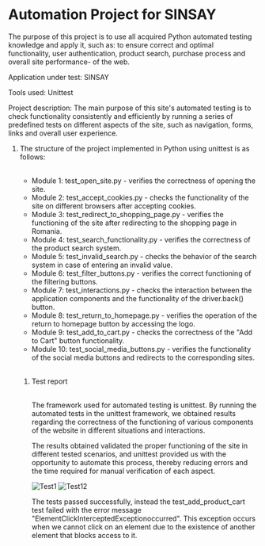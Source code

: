 <h1>Automation Project for SINSAY</h1>

The purpose of this project is to use all acquired Python automated testing knowledge and apply it, such as: to ensure correct and optimal functionality, user authentication, product search, purchase process and overall site performance- of the web.

Application under test: SINSAY

Tools used: Unittest

Project description: The main purpose of this site's automated testing is to check functionality consistently and efficiently by running a series of predefined tests on different aspects of the site, such as navigation, forms, links and overall user experience.

<ol>
<li>The structure of the project implemented in Python using unittest is as follows: </li>
<br>

<ul>
  <li> Module 1: test_open_site.py - verifies the correctness of opening the site. </li>
  <li> Module 2: test_accept_cookies.py - checks the functionality of the site on different browsers after accepting cookies. </li>
  <li> Module 3: test_redirect_to_shopping_page.py - verifies the functioning of the site after redirecting to the shopping page in Romania. </li>
  <li> Module 4: test_search_functionality.py - verifies the correctness of the product search system. </li>
  <li> Module 5: test_invalid_search.py - checks the behavior of the search system in case of entering an invalid value. </li>
  <li> Module 6: test_filter_buttons.py - verifies the correct functioning of the filtering buttons. </li>
  <li> Module 7: test_interactions.py - checks the interaction between the application components and the functionality of the driver.back() button. </li>
  <li> Module 8: test_return_to_homepage.py - verifies the operation of the return to homepage button by accessing the logo. </li>
  <li> Module 9: test_add_to_cart.py - checks the correctness of the "Add to Cart" button functionality.</li>
  <li> Module 10: test_social_media_buttons.py - verifies the functionality of the social media buttons and redirects to the corresponding sites.</li>
</ul><br>

<ol>
<li>Test report </li>
<br>  
  
The framework used for automated testing is unittest. By running the automated tests in the unittest framework, we obtained results regarding the correctness of the functioning of various components of the website in different situations and interactions.


The results obtained validated the proper functioning of the site in different tested scenarios, and unittest provided us with the opportunity to automate this process, thereby reducing errors and the time required for manual verification of each aspect.

![Test1](https://github.com/AndreiMihaiC/Unittest/assets/120325527/fda7aabc-3830-4705-a001-773a65c029d6)
![Test12](https://github.com/AndreiMihaiC/Unittest/assets/120325527/2783bcac-dab5-4f0e-98c1-d4e7f7288d0c)

The tests passed successfully, instead the test_add_product_cart test failed with the error message "ElementClickInterceptedExceptionoccurred". This exception occurs when we cannot click on an element due to the existence of another element that blocks access to it.


